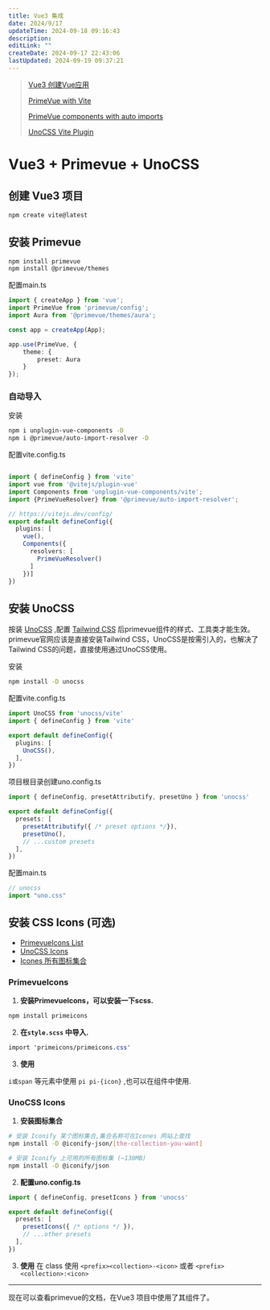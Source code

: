 ```yaml
---
title: Vue3 集成
date: 2024/9/17
updateTime: 2024-09-18 09:16:43
description: 
editLink: ""
createDate: 2024-09-17 22:43:06
lastUpdated: 2024-09-19 09:37:21
---
```


> [Vue3 创建Vue应用](https://cn.vuejs.org/guide/quick-start.html#creating-a-vue-application)
>
> [PrimeVue with Vite](https://primevue.org/vite/)
>
> [PrimeVue components with auto imports](https://primevue.org/autoimport/)
>
> [UnoCSS Vite Plugin](https://unocss.dev/integrations/vite)

# Vue3 + Primevue + UnoCSS

## 创建 Vue3 项目

```bash
npm create vite@latest
```

## 安装 Primevue

```bash
npm install primevue
npm install @primevue/themes
```

配置main.ts

```ts
import { createApp } from 'vue';
import PrimeVue from 'primevue/config';
import Aura from '@primevue/themes/aura';

const app = createApp(App);

app.use(PrimeVue, {
    theme: {
        preset: Aura
    }
});
```

### 自动导入

安装

```bash
npm i unplugin-vue-components -D
npm i @primevue/auto-import-resolver -D
```

配置vite.config.ts

```ts

import { defineConfig } from 'vite'
import vue from '@vitejs/plugin-vue'
import Components from 'unplugin-vue-components/vite';
import {PrimeVueResolver} from '@primevue/auto-import-resolver';

// https://vitejs.dev/config/
export default defineConfig({
  plugins: [
    vue(),
    Components({
      resolvers: [
        PrimeVueResolver()
      ]
    })]
})
```

## 安装 UnoCSS

按装 [UnoCSS](https://unocss.dev/) ,配置 [Tailwind CSS](https://tailwindcss.com/) 后primevue组件的样式、工具类才能生效。 primevue官网应该是直接安装Tailwind CSS，UnoCSS是按需引入的，也解决了Tailwind CSS的问题，直接使用通过UnoCSS使用。

安装

```bash
npm install -D unocss
```

配置vite.config.ts

```ts
import UnoCSS from 'unocss/vite'
import { defineConfig } from 'vite'

export default defineConfig({
  plugins: [
    UnoCSS(),
  ],
})
```

项目根目录创建uno.config.ts

```ts
import { defineConfig, presetAttributify, presetUno } from 'unocss'

export default defineConfig({
  presets: [
    presetAttributify({ /* preset options */}),
    presetUno(),
    // ...custom presets
  ],
})
```

配置main.ts

```ts
// unocss
import "uno.css"
```

## 安装 CSS Icons (可选)

+ [PrimevueIcons List](https://primevue.org/icons/#list)
+ [UnoCSS Icons](https://unocss.dev/presets/icons)
+ [Icones 所有图标集合](https://icones.js.org/)

### PrimevueIcons



1. **安装PrimevueIcons，可以安装一下scss.**

```bash
npm install primeicons
```

2. **在`style.scss` 中导入.**

```scss
import 'primeicons/primeicons.css'
```

3. **使用** 

`i或span` 等元素中使用 `pi pi-{icon}` ,也可以在组件中使用.

### UnoCSS Icons

1. **安装图标集合**

```bash
# 安装 Iconify 某个图标集合,集合名称可在Icones 网站上查找
npm install -D @iconify-json/[the-collection-you-want]

# 安装 Iconify 上可用的所有图标集 (~130MB)
npm install -D @iconify/json 

```

2. **配置uno.config.ts**

```ts
import { defineConfig, presetIcons } from 'unocss'

export default defineConfig({
  presets: [
    presetIcons({ /* options */ }),
    // ...other presets
  ],
})
```

3. **使用**
在 class 使用   `<prefix><collection>-<icon>` 或者 	 `<prefix><collection>:<icon>`


------

现在可以查看primevue的文档，在Vue3 项目中使用了其组件了。









